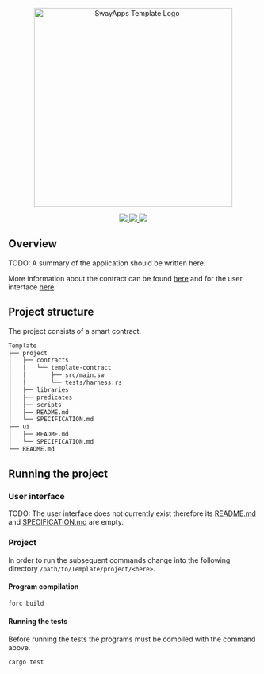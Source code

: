 <p align="center">
    <picture>
        <source media="(prefers-color-scheme: dark)" srcset=".docs/template-logo-dark-theme.png">
        <img alt="SwayApps Template Logo" width="400px" src=".docs/template-logo-light-theme.png">
    </picture>
</p>

<p align="center">
    <a href="https://crates.io/crates/forc/0.35.3" alt="forc">
        <img src="https://img.shields.io/badge/forc-v0.35.3-orange" />
    </a>
    <a href="https://crates.io/crates/fuel-core/0.17.3" alt="fuel-core">
        <img src="https://img.shields.io/badge/fuel--core-v0.17.3-yellow" />
    </a>
    <a href="https://crates.io/crates/fuels/0.37.1" alt="forc">
        <img src="https://img.shields.io/badge/fuels-v0.37.1-blue" />
    </a>
</p>

## Overview

TODO: A summary of the application should be written here.

More information about the contract can be found [here](./project/SPECIFICATION.md) and for the user interface [here](./ui/SPECIFICATION.md).

## Project structure

The project consists of a smart contract.

<!--Only show most important files e.g. script to run, build etc.-->

```sh
Template
├── project
│   ├── contracts
│   │   └── template-contract
│   │       ├── src/main.sw
│   │       └── tests/harness.rs
│   ├── libraries
│   ├── predicates
│   ├── scripts
│   ├── README.md
│   └── SPECIFICATION.md
├── ui
│   ├── README.md
│   └── SPECIFICATION.md
└── README.md
```

## Running the project

### User interface

TODO: The user interface does not currently exist therefore its [README.md](ui/README.md) and [SPECIFICATION.md](ui/SPECIFICATION.md) are empty.

### Project

In order to run the subsequent commands change into the following directory `/path/to/Template/project/<here>`.

#### Program compilation

```bash
forc build
```

#### Running the tests

Before running the tests the programs must be compiled with the command above.

```bash
cargo test
```